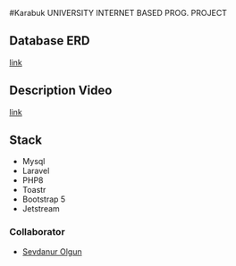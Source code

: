 #Karabuk UNIVERSITY INTERNET BASED PROG. PROJECT


## Database  ERD
<a href="https://drive.google.com/file/d/19P6AN4qxN9tqHGXQ7SYLtTsJ9WntcK7N/view?usp=sharing">link<a/>

## Description Video
<a href="https://drive.google.com/file/d/1-GJH9LH_P_mt-4idmXzLAYLzi4gsFtey/view?usp=sharing"> link </a>

## Stack

* Mysql
* Laravel
* PHP8
* Toastr
* Bootstrap 5
* Jetstream

### Collaborator
* <a href="https://github.com/sevdaolgunn">Sevdanur Olgun </a>
